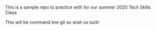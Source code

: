 ﻿This is a sample repo to practice with for our summer 2020 Tech Skills Class.

This will be command line git so wish us luck!